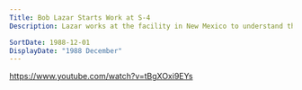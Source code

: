 ```yaml
---
Title: Bob Lazar Starts Work at S-4
Description: Lazar works at the facility in New Mexico to understand the propulsion system used by one of nine flying saucers. He remained working at the site until April 1989. He was hired to replace one of the scientists killed in May of 1987.

SortDate: 1988-12-01
DisplayDate: "1988 December"
---
```


https://www.youtube.com/watch?v=tBgXOxi9EYs